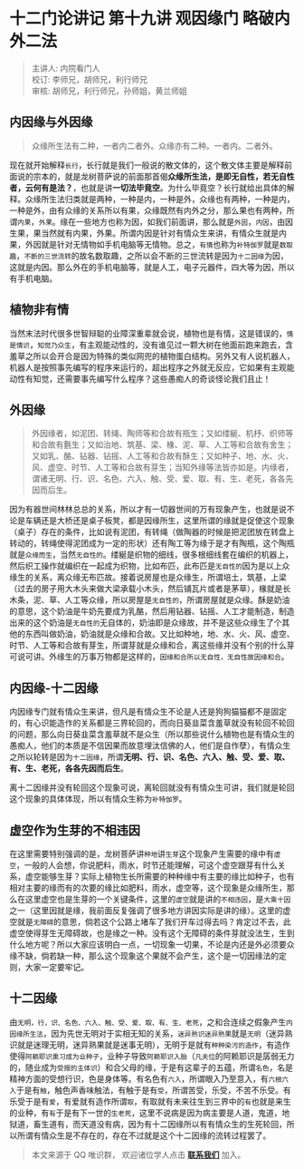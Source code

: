 # 十二门论讲记 第十九讲 观因缘门 略破内外二法

> 主讲人: 内院看门人 <br />
> 校订: 李师兄，胡师兄，利行师兄 <br />
> 审核: 胡师兄，利行师兄，孙师姐，黄兰师姐 <br />

## 内因缘与外因缘

> 众缘所生法有二种，一者内二者外。众缘亦有二种。一者内。二者外。

现在就开始解释`长行`，长行就是我们一般说的散文体的，这个散文体主要是解释前面说的宗本的，就是龙树菩萨说的前面那首偈**众缘所生法，是即无自性，若无自性者，云何有是法？**，也就是讲**一切法毕竟空**。为什么毕竟空？长行就给出具体的解释。众缘所生法归类就是两种，一种是内，一种是外，众缘也有两种，一种是内，一种是外，由有众缘的关系所以有果，众缘既然有内外之分，那么果也有两种，所谓`内果`，`外果`。缘在一些地方也称为因，如我们前面讲，那么就是`外因`，`内因`，由因生果，果当然就有内果，外果。所谓内因是针对有情众生来讲，有情众生就是内果，外因就是针对无情物如手机电脑等无情物。总之，`有情`也称为`补特伽罗`就是`数取趣`，`不断的三世流转`的故名数取趣，之所以会不断的三世流转是因为`十二因缘`为因，这就是内因。那么外在的手机电脑等，就是人工，电子元器件，四大等为因，所以有手机电脑。

## 植物非有情

当然末法时代很多世智辩聪的业障深重辈就会说，植物也是有情，这是错误的，`情是情识`，`知觉乃众生`，有主观能动性的，没有谁见过一颗大树在他面前跑来跑去，含羞草之所以会开合是因为特殊的类似网兜的植物蛋白结构。另外又有人说机器人，机器人是按照事先编写的程序来运行的，超出程序之外就无反应，它如果有主观能动性有知觉，还需要事先编写什么程序？这些愚痴人的奇谈怪论我们且止！

## 外因缘

> 外因缘者，如泥团、转绳、陶师等和合故有瓶生；又如缕綖、机杼、织师等和合故有氎生；又如治地、筑基、梁、椽、泥、草、人工等和合故有舍生；又如乳、酪、钻器、钻摇、人工等和合故有酥生；又如种子、地、水、火、风、虚空、时节、人工等和合故有芽生；当知外缘等法皆亦如是。内缘者，谓诸无明、行、识、名色、六入、触、受、爱、取、有、生、老死，各各先因而后生。

因为有器世间林林总总的关系，所以才有一切器世间的万有现象产生，也就是说不论是车辆还是大桥还是桌子板凳，都是因缘所生，这里所谓的缘就是促使这个现象（桌子）存在的条件，比如说有泥团，有转绳（做陶器的时候是把泥团放在转盘上转动的，转绳使得泥团成为一定的形状）还有陶工等为缘于是才有陶瓶，这个陶瓶就是`众缘而生`，当然`无自性的`。缕綖是织物的细线，很多根细线套在编织的机器上，然后织工操作就编织在一起成为织物，比如布匹，此布匹是`无自性的`因为是以上众缘生的关系，离众缘无布匹故。接着说房屋也是众缘生，所谓培土，筑基，上梁（过去的房子用大木头来做大梁承载小木头，然后铺瓦片或者是茅草），椽就是长木条，泥、草、人工等众缘，所以房屋是`无自性的`，所谓房屋就是众缘。酥是奶油的意思，这个奶油是牛奶先要成为乳酪，然后用钻器、钻摇、人工才能制造，制造出来的这个奶油是`无自性的`无自体的，奶油即是众缘故，并不是这些众缘生了个其他的东西叫做奶油，奶油就是众缘和合故。又比如种地，地、水、火、风、虚空、时节、人工等和合故有芽生，所谓芽就是众缘和合，离这些缘并没有个别的什么芽可说可讲。外缘生的万事万物都是这样的，`因缘和合所以无自性，无自性故因缘和合`。

## 内因缘-十二因缘

内因缘专门就有情众生来讲，但凡是有情众生不论是人还是狗狗猫猫都不是固定的，有心识能造作的关系都是三界轮回的，而向日葵韭菜含羞草就没有轮回不轮回的问题，那么向日葵韭菜含羞草就不是众生（所以那些说什么植物也是有情众生的愚痴人，他们的本质是不信因果而故意埋汰信佛的人，他们是自作孽），有情众生之所以轮转是因为`十二因缘`，所谓**无明、行、识、名色、六入、触、受、爱、取、有、生、老死，各各先因而后生**。

离十二因缘并没有轮回这个现象可说，离轮回就没有有情众生可讲，我们就是轮回这个现象的具体体现，所以有情众生称为`补特伽罗`。

## 虚空作为生芽的不相违因

在这里需要特别强调的是，龙树菩萨讲`种地`讲`生芽`这个现象产生需要的缘中有`虚空`，一般的人会想，你说肥料，雨水，时节还能理解，可这个虚空跟芽有什么关系，虚空能够生芽？实际上植物生长所需要的种种缘中有主要的缘比如种子，也有相对主要的缘而有的次要的缘比如肥料，雨水，虚空等，这个现象是众缘所生，那么在这里虚空也是生芽的一个关键条件，这里的`虚空`就是讲的`不相违因`，是`大乘十因`之一（这里因就是缘，我前面反复强调了很多地方讲因实际是讲的缘）。这里的虚空就是`无障碍`的意思，倘若这个公路上堵车了我们开车过得去吗？肯定过不去，此虚空使得芽生无障碍故，也是缘之一种。没有这个无障碍的条件芽就没法生，生到什么地方呢？所以大家应该明白一点，一切现象一切果，不论是内还是外必须要众缘不缺，倘若缺一种，那么这个现象这个果就不会产生，这个是一切因缘法的定则，大家一定要牢记。

## 十二因缘

由`无明，行，识、名色、六入、触、受、爱、取、有、生、老死`，之和合连续之假象产生`内因缘所生法`，因为先世无明对于实相无知的关系，`迷异熟识迷异熟果`就是`无明`（迷异熟识就是迷理无明，迷异熟果就是迷事无明），无明于是就有`种种染污的造作`，有造作使得`阿赖耶识熏习成为业种子`，业种子导致`阿赖耶识入胎`（`凡夫位`的阿赖耶识是孱弱无力的，随业成为`受报的主体识`）和合父母的缘，于是有这辈子的五蕴，所谓`名色`，名是精神方面的受想行识，色是身体等。有名色有`六入`，所谓眼入乃至意入，有`六根六入`于是有`触`，触色声香味触法，有触于是有`受`，所谓苦受，乐受，不苦不乐受。有乐受于是有`爱`，有爱就有造作所谓`取`，有取就有未来往生到三界中的`有`也就是来生的业种，有`有`于是有下一世的`生老死`，这里不说病是因为病主要是人道，鬼道，地狱道，畜生道有，而天道没有病，因为有十二因缘所以有有情众生的生死轮回，所以所谓有情众生是不存在的，存在不过就是这个十二因缘的流转过程罢了。

> 本文来源于 QQ 唯识群， 欢迎诸位学人点击 **[联系我们](https://mp.weixin.qq.com/s/lZCfWjmLjgNR165Tx4_bCQ)** 加入。
